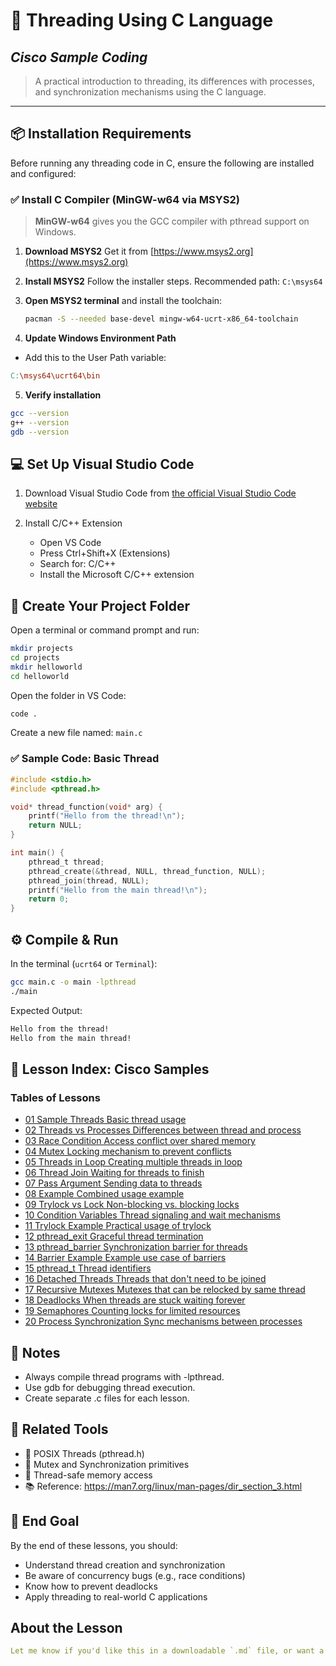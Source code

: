 # 🧵 Threading Using C Language

## _Cisco Sample Coding_

> A practical introduction to threading, its differences with processes, and synchronization mechanisms using the C language.

---

## 📦 Installation Requirements

Before running any threading code in C, ensure the following are installed and configured:

### ✅ Install C Compiler (MinGW-w64 via MSYS2)

> **MinGW-w64** gives you the GCC compiler with pthread support on Windows.

1. **Download MSYS2**
   Get it from [https://www.msys2.org](https://www.msys2.org)

2. **Install MSYS2**
   Follow the installer steps. Recommended path: `C:\msys64`

3. **Open MSYS2 terminal** and install the toolchain:

   ```sh
   pacman -S --needed base-devel mingw-w64-ucrt-x86_64-toolchain
   ```

4. **Update Windows Environment Path**

- Add this to the User Path variable:

```makefile
C:\msys64\ucrt64\bin
```

5. **Verify installation**

```sh
gcc --version
g++ --version
gdb --version
```

## 💻 Set Up Visual Studio Code

1. Download Visual Studio Code from [the official Visual Studio Code website](https://code.visualstudio.com)

2. Install C/C++ Extension
   - Open VS Code
   - Press Ctrl+Shift+X (Extensions)
   - Search for: C/C++
   - Install the Microsoft C/C++ extension

## 📁 Create Your Project Folder

Open a terminal or command prompt and run:

```sh
mkdir projects
cd projects
mkdir helloworld
cd helloworld
```

Open the folder in VS Code:

```sh
code .
```

Create a new file named: `main.c`

### ✅ Sample Code: Basic Thread

```c
#include <stdio.h>
#include <pthread.h>

void* thread_function(void* arg) {
    printf("Hello from the thread!\n");
    return NULL;
}

int main() {
    pthread_t thread;
    pthread_create(&thread, NULL, thread_function, NULL);
    pthread_join(thread, NULL);
    printf("Hello from the main thread!\n");
    return 0;
}
```

## ⚙️ Compile & Run

In the terminal (`ucrt64` or `Terminal`):

```sh
gcc main.c -o main -lpthread
./main
```

Expected Output:

```css
Hello from the thread!
Hello from the main thread!
```

## 🧪 Lesson Index: Cisco Samples

### Tables of Lessons

- [01 Sample Threads Basic thread usage](./Lesson%20-%2001%20Sample%20Threads/L01-threads.c)
- [02 Threads vs Processes Differences between thread and process](./Lesson%20-%2002%20Threads%20vs%20Processes/readme.md)
- [03 Race Condition Access conflict over shared memory](./Lesson%20-%2003%20Race%20Condition/)
- [04 Mutex Locking mechanism to prevent conflicts](./Lesson%20-%2004%20Mutex/Intro.md)
- [05 Threads in Loop Creating multiple threads in loop](./Lesson%20-%2005%20Thread%20in%20Loop/)
- [06 Thread Join Waiting for threads to finish](./Lesson%20-%2006%20Thread%20Join/)
- [07 Pass Argument Sending data to threads](./Lesson%20-%2007%20Pass%20Argument/)
- [08 Example Combined usage example](./Lesson%20-%2008%20Example/)
- [09 Trylock vs Lock Non-blocking vs. blocking locks](./Lesson%20-%2009%20Between%20Trylock%20and%20Lock/)
- [10 Condition Variables Thread signaling and wait mechanisms](./Lesson%20-%2010%20Condition%20Variable/Intro.md)
- [11 Trylock Example Practical usage of trylock](./Lesson%20-%2011%20Examples%20for%20Trylock/L11-example.c)
- [12 pthread_exit Graceful thread termination](./Lesson%20-%2012%20pthread_exit/)
- [13 pthread_barrier Synchronization barrier for threads](./Lesson%20-%2013%20pthread_barrier/Intro.md)
- [14 Barrier Example Example use case of barriers](./Lesson%20-%2014%20%20Example%20for%20the%20Barrier/L14-example.c)
- [15 pthread_t Thread identifiers](./Lesson%20-%2015%20pthread_t/)
- [16 Detached Threads Threads that don't need to be joined](./Lesson%20-%2016%20Detached%20Threads/)
- [17 Recursive Mutexes Mutexes that can be relocked by same thread](./Lesson%20-%2017%20Recursive%20Mutexes/)
- [18 Deadlocks When threads are stuck waiting forever](./Lesson%20-%2018%20Deadlocks/)
- [19 Semaphores Counting locks for limited resources](./Lesson%20-%2019%20Semaphores/)
- [20 Process Synchronization Sync mechanisms between processes](./Lesson%20-%2020%20Between%20Semaphores%20and%20Mutex/)

## 📘 Notes

- Always compile thread programs with -lpthread.
- Use gdb for debugging thread execution.
- Create separate .c files for each lesson.

## 📎 Related Tools

- 🧵 POSIX Threads (pthread.h)
- 🔐 Mutex and Synchronization primitives
- 🧠 Thread-safe memory access
- 📚 Reference: <https://man7.org/linux/man-pages/dir_section_3.html>

## 🎯 End Goal

By the end of these lessons, you should:

- Understand thread creation and synchronization
- Be aware of concurrency bugs (e.g., race conditions)
- Know how to prevent deadlocks
- Apply threading to real-world C applications

## About the Lesson

```yaml
Let me know if you'd like this in a downloadable `.md` file, or want a folder structure with all `lessonXX.c` boilerplate files created for you automatically.
```
